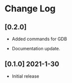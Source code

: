 # Change Log

## [0.2.0]

- Added commands for GDB

- Documentation update.

## [0.1.0] 2021-1-30

- Initial release